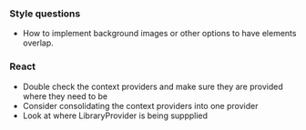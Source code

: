 ### Style questions
- How to implement background images or other options to have elements overlap.

### React 
- Double check the context providers and make sure they are provided where they need to be
- Consider consolidating the context providers into one provider
- Look at where LibraryProvider is being suppplied